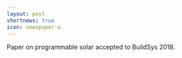```yaml
---
layout: post
shortnews: true
icon: newspaper-o
---
```


Paper on programmable solar accepted to BuildSys 2018.